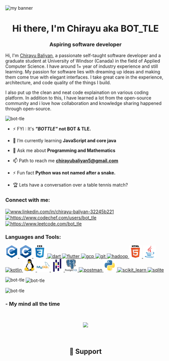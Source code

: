 <img width = "50000" height = "360" src = "https://github.com/BOT-TLE/BOT-TLE/assets/129618602/2a68dffb-26ac-432b-93e3-8a2101d55c16" alt = "my banner">


<h1 align="center">Hi there, I'm Chirayu aka BOT_TLE</h1>
<h3 align="center">Aspiring software developer</h3>

Hi, I'm [Chirayu Baliyan](https://github.com/BOT-TLE), a passionate self-taught software developer and a graduate student at University of Windsor (Canada) in the field of Applied Computer Science. I have around 1+ year of industry experience and still learning. My passion for software lies with dreaming up ideas and making them come true with elegant interfaces. I take great care in the experience, architecture, and code quality of the things I build.

I also put up the clean and neat code explaination on various coding platform. In addition to this, I have learned a lot from the open-source community and i love how collaboration and knowledge sharing happened through open-source.

<p align="left"> <img src="https://komarev.com/ghpvc/?username=bot-tle&label=Profile%20views&color=0e75b6&style=flat" alt="bot-tle" /> </p>

- ⚡ FYI : It's ***"BOTTLE"*  not  BOT & TLE.**
  
- 🌱 I’m currently learning **JavaScript and core java**

- 💬 Ask me about **Programming and Mathematics**

- 📫 Path to reach me **chirayubaliyan5@gmail.com**

- ⚡ Fun fact **Python was not named after a snake.**

- 🏆  Lets have a conversation over a table tennis match?       


<h3 align="left">Connect with me:</h3>
<p align="left">
<a href="https://www.linkedin.com/in/chirayu-baliyan-32245b221" target="blank"><img align="center" src="https://raw.githubusercontent.com/rahuldkjain/github-profile-readme-generator/master/src/images/icons/Social/linked-in-alt.svg" alt="www.linkedin.com/in/chirayu-baliyan-32245b221" height="30" width="40" /></a>
<a href="https://www.codechef.com/users/bot_tle" target="blank"><img align="center" src="https://cdn.jsdelivr.net/npm/simple-icons@3.1.0/icons/codechef.svg" alt="https://www.codechef.com/users/bot_tle" height="30" width="40" /></a>
<a href="https://leetcode.com/BOT_TLE/" target="blank"><img align="center" src="https://raw.githubusercontent.com/rahuldkjain/github-profile-readme-generator/master/src/images/icons/Social/leet-code.svg" alt="https://www.leetcode.com/bot_tle" height="30" width="40" /></a>
</p>

<h3 align="left">Languages and Tools:</h3>
<p align="left"> <a href="https://www.cprogramming.com/" target="_blank" rel="noreferrer"> <img src="https://raw.githubusercontent.com/devicons/devicon/master/icons/c/c-original.svg" alt="c" width="40" height="40"/> </a> <a href="https://www.w3schools.com/cpp/" target="_blank" rel="noreferrer"> <img src="https://raw.githubusercontent.com/devicons/devicon/master/icons/cplusplus/cplusplus-original.svg" alt="cplusplus" width="40" height="40"/> </a> <a href="https://www.w3schools.com/css/" target="_blank" rel="noreferrer"> <img src="https://raw.githubusercontent.com/devicons/devicon/master/icons/css3/css3-original-wordmark.svg" alt="css3" width="40" height="40"/> </a> <a href="https://dart.dev" target="_blank" rel="noreferrer"> <img src="https://www.vectorlogo.zone/logos/dartlang/dartlang-icon.svg" alt="dart" width="40" height="40"/> </a> <a href="https://flutter.dev" target="_blank" rel="noreferrer"> <img src="https://www.vectorlogo.zone/logos/flutterio/flutterio-icon.svg" alt="flutter" width="40" height="40"/> </a> <a href="https://cloud.google.com" target="_blank" rel="noreferrer"> <img src="https://www.vectorlogo.zone/logos/google_cloud/google_cloud-icon.svg" alt="gcp" width="40" height="40"/> </a> <a href="https://git-scm.com/" target="_blank" rel="noreferrer"> <img src="https://www.vectorlogo.zone/logos/git-scm/git-scm-icon.svg" alt="git" width="40" height="40"/> </a> <a href="https://hadoop.apache.org/" target="_blank" rel="noreferrer"> <img src="https://www.vectorlogo.zone/logos/apache_hadoop/apache_hadoop-icon.svg" alt="hadoop" width="40" height="40"/> </a> <a href="https://www.w3.org/html/" target="_blank" rel="noreferrer"> <img src="https://raw.githubusercontent.com/devicons/devicon/master/icons/html5/html5-original-wordmark.svg" alt="html5" width="40" height="40"/> </a> <a href="https://www.java.com" target="_blank" rel="noreferrer"> <img src="https://raw.githubusercontent.com/devicons/devicon/master/icons/java/java-original.svg" alt="java" width="40" height="40"/> </a> <a href="https://kotlinlang.org" target="_blank" rel="noreferrer"> <img src="https://www.vectorlogo.zone/logos/kotlinlang/kotlinlang-icon.svg" alt="kotlin" width="40" height="40"/> </a> <a href="https://www.linux.org/" target="_blank" rel="noreferrer"> <img src="https://raw.githubusercontent.com/devicons/devicon/master/icons/linux/linux-original.svg" alt="linux" width="40" height="40"/> </a> <a href="https://www.mysql.com/" target="_blank" rel="noreferrer"> <img src="https://raw.githubusercontent.com/devicons/devicon/master/icons/mysql/mysql-original-wordmark.svg" alt="mysql" width="40" height="40"/> </a> <a href="https://pandas.pydata.org/" target="_blank" rel="noreferrer"> <img src="https://raw.githubusercontent.com/devicons/devicon/2ae2a900d2f041da66e950e4d48052658d850630/icons/pandas/pandas-original.svg" alt="pandas" width="40" height="40"/> </a> <a href="https://www.postgresql.org" target="_blank" rel="noreferrer"> <img src="https://raw.githubusercontent.com/devicons/devicon/master/icons/postgresql/postgresql-original-wordmark.svg" alt="postgresql" width="40" height="40"/> </a> <a href="https://postman.com" target="_blank" rel="noreferrer"> <img src="https://www.vectorlogo.zone/logos/getpostman/getpostman-icon.svg" alt="postman" width="40" height="40"/> </a> <a href="https://www.python.org" target="_blank" rel="noreferrer"> <img src="https://raw.githubusercontent.com/devicons/devicon/master/icons/python/python-original.svg" alt="python" width="40" height="40"/> </a> <a href="https://scikit-learn.org/" target="_blank" rel="noreferrer"> <img src="https://upload.wikimedia.org/wikipedia/commons/0/05/Scikit_learn_logo_small.svg" alt="scikit_learn" width="40" height="40"/> </a> <a href="https://www.sqlite.org/" target="_blank" rel="noreferrer"> <img src="https://www.vectorlogo.zone/logos/sqlite/sqlite-icon.svg" alt="sqlite" width="40" height="40"/> </a> </p>

<p><img align="left" src="https://github-readme-stats.vercel.app/api/top-langs?username=bot-tle&show_icons=true&locale=en&layout=compact" alt="bot-tle" /></p>

<p>&nbsp;<img align="center" src="https://github-readme-stats.vercel.app/api?username=bot-tle&show_icons=true&locale=en" alt="bot-tle" /></p>

<p><img align="center" src="https://github-readme-streak-stats.herokuapp.com/?user=bot-tle&" alt="bot-tle" /></p>

 ### - My mind all the time


<br />

<p align="center">
   <img src="https://media.giphy.com/media/f9XgHHnPnDjOF1hWpl/giphy.gif" />
   </p>
   
   
<br />

<h2 align="center">🤝 Support</h2>
